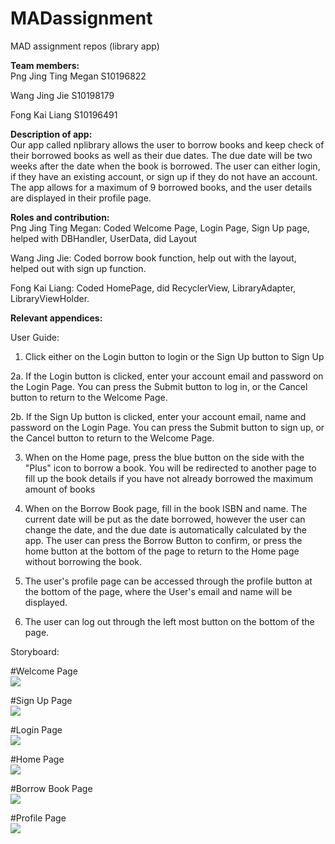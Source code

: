 # MADassignment
MAD assignment repos (library app) 

<b>Team members:</b><br>
Png Jing Ting Megan S10196822<br/>

Wang Jing Jie S10198179<br/>

Fong Kai Liang S10196491

<b>Description of app:</b><br>
Our app called nplibrary allows the user to borrow books and keep check of their borrowed books as well as their due dates. The due date will be two weeks after the date when the book is borrowed. The user can either login, if they have an existing account, or sign up if they do not have an account. The app allows for a maximum of 9 borrowed books, and the user details are displayed in their profile page. 

<b>Roles and contribution:</b><br>
Png Jing Ting Megan: Coded Welcome Page, Login Page, Sign Up page, helped with DBHandler, UserData, did Layout<br>

Wang Jing Jie: Coded borrow book function, help out with the layout, helped out with sign up function.<br>

Fong Kai Liang: Coded HomePage, did RecyclerView, LibraryAdapter, LibraryViewHolder. <br>

<b>Relevant appendices:</b><br>

User Guide: <br>

1. Click either on the Login button to login or the Sign Up button to Sign Up <br>

2a. If the Login button is clicked, enter your account email and password on the Login Page. You can press the Submit button to log in, or the Cancel button to return to the Welcome Page. <br>

2b. If the Sign Up button is clicked, enter your account email, name and password on the Login Page. You can press the Submit button to sign up, or the Cancel button to return to the Welcome Page.<br>

3. When on the Home page, press the blue button on the side with the "Plus" icon to borrow a book. You will be redirected to another page to fill up the book details if you have not already borrowed the maximum amount of books <br>

4. When on the Borrow Book page, fill in the book ISBN and name. The current date will be put as the date borrowed, however the user can change the date, and the due date is automatically calculated by the app. The user can press the Borrow Button to confirm, or press the home button at the bottom of the page to return to the Home page without borrowing the book.<br>

5. The user's profile page can be accessed through the profile button at the bottom of the page, where the User's email and name will be displayed. <br>

6. The user can log out through the left most button on the bottom of the page. <br>

Storyboard: <br>

#Welcome Page <br>
![](images/welcome.png)

#Sign Up Page <br>
![](images/signup.png)

#Login Page <br>
![](images/login.png)

#Home Page <br>
![](images/home.png)

#Borrow Book Page <br>
![](images/borrow.png)

#Profile Page <br>
![](images/profile.png)
